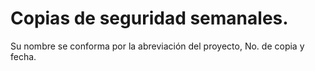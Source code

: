 # Copias de seguridad semanales.
Su nombre se conforma por la abreviación del proyecto, No. de copia y fecha.
